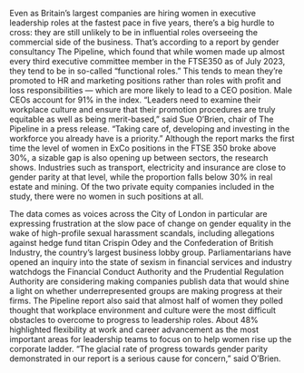 Even as Britain’s largest companies are hiring women in executive leadership roles at the fastest pace in five years, there’s a big hurdle to cross: they are still unlikely to be in influential roles overseeing the commercial side of the business.
That’s according to a report by gender consultancy The Pipeline, which found that while women made up almost every third executive committee member in the FTSE350 as of July 2023, they tend to be in so-called “functional roles.” This tends to mean they’re promoted to HR and marketing positions rather than roles with profit and loss responsibilities — which are more likely to lead to a CEO position. Male CEOs account for 91% in the index.
“Leaders need to examine their workplace culture and ensure that their promotion procedures are truly equitable as well as being merit-based,” said Sue O’Brien, chair of The Pipeline in a press release. “Taking care of, developing and investing in the workforce you already have is a priority.”
Although the report marks the first time the level of women in ExCo positions in the FTSE 350 broke above 30%, a sizable gap is also opening up between sectors, the research shows. Industries such as transport, electricity and insurance are close to gender parity at that level, while the proportion falls below 30% in real estate and mining. Of the two private equity companies included in the study, there were no women in such positions at all.

The data comes as voices across the City of London in particular are expressing frustration at the slow pace of change on gender equality in the wake of high-profile sexual harassment scandals, including allegations against hedge fund titan Crispin Odey and the Confederation of British Industry, the country’s largest business lobby group.
Parliamentarians have opened an inquiry into the state of sexism in financial services and industry watchdogs the Financial Conduct Authority and the Prudential Regulation Authority are considering making companies publish data that would shine a light on whether underrepresented groups are making progress at their firms.
The Pipeline report also said that almost half of women they polled thought that workplace environment and culture were the most difficult obstacles to overcome to progress to leadership roles. About 48% highlighted flexibility at work and career advancement as the most important areas for leadership teams to focus on to help women rise up the corporate ladder.
“The glacial rate of progress towards gender parity demonstrated in our report is a serious cause for concern,” said O’Brien.